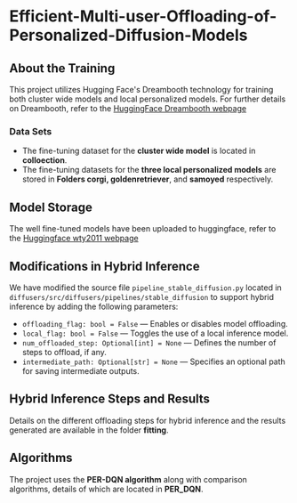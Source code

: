 # Efficient-Multi-user-Offloading-of-Personalized-Diffusion-Models

## About the Training

This project utilizes Hugging Face's Dreambooth technology for training both cluster wide models and local personalized models. For further details on Dreambooth, refer to the [HuggingFace Dreambooth webpage](https://github.com/huggingface/diffusers/tree/main/examples/dreambooth)

### Data Sets

- The fine-tuning dataset for the **cluster wide model** is located in **colloection**.
- The fine-tuning datasets for the **three local personalized models** are stored in **Folders corgi, goldenretriever**, and **samoyed** respectively.

## Model Storage

The well fine-tuned models have been uploaded to huggingface, refer to the [Huggingface wty2011 webpage](https://huggingface.co/wty2011)

## Modifications in Hybrid Inference

We have modified the source file `pipeline_stable_diffusion.py` located in `diffusers/src/diffusers/pipelines/stable_diffusion` to support hybrid inference by adding the following parameters:
- `offloading_flag: bool = False` — Enables or disables model offloading.
- `local_flag: bool = False` — Toggles the use of a local inference model.
- `num_offloaded_step: Optional[int] = None` — Defines the number of steps to offload, if any.
- `intermediate_path: Optional[str] = None` — Specifies an optional path for saving intermediate outputs.

## Hybrid Inference Steps and Results

Details on the different offloading steps for hybrid inference and the results generated are available in the folder **fitting**.

## Algorithms

The project uses the **PER-DQN algorithm** along with comparison algorithms, details of which are located in **PER_DQN**.
